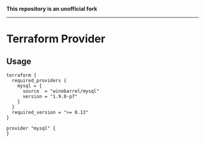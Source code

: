 **This repository is an unofficial fork**

---

Terraform Provider
==================

Usage
-----

```hcl
terraform {
  required_providers {
    mysql = {
      source  = "winebarrel/mysql"
      version = "1.9.0-p7"
    }
  }
  required_version = ">= 0.13"
}

provider "mysql" {
}
```
